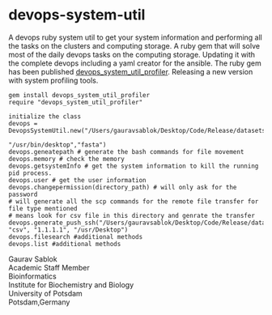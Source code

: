 # devops-system-util
A devops ruby system util to get your system information and performing all the tasks on the clusters and computing storage. A ruby gem that will solve most of the daily devops tasks on the computing storage. Updating it with the complete devops including a yaml creator for the ansible. The ruby gem has been published [devops_system_util_profiler](https://rubygems.org/gems/devops_system_util_profiler). Releasing a new version with system profiling tools. 

```
gem install devops_system_util_profiler
require "devops_system_util_profiler"
```
```
initialize the class
devops = DevopsSystemUtil.new("/Users/gauravsablok/Desktop/Code/Release/datasets",
                                                          "/usr/bin/desktop","fasta")
devops.geneatepath # generate the bash commands for file movement
devops.memory # check the memory
devops.getsystemInfo # get the system information to kill the running pid process.
devops.user # get the user information
devops.changepermission(directory_path) # will only ask for the password
# will generate all the scp commands for the remote file transfer for file type mentioned
# means look for csv file in this directory and genrate the transfer
devops.generate_push_ssh("/Users/gauravsablok/Desktop/Code/Release/datasets", "csv", "1.1.1.1", "/usr/Desktop") 
devops.filesearch #additional methods
devops.list #additional methods
```
Gaurav Sablok \
Academic Staff Member \
Bioinformatics \
Institute for Biochemistry and Biology \
University of Potsdam \
Potsdam,Germany 
